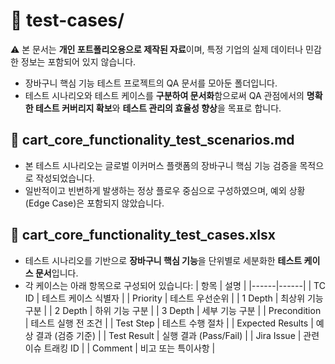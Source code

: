 # 🧪 test-cases/

⚠️ 본 문서는 **개인 포트폴리오용으로 제작된 자료**이며, 특정 기업의 실제 데이터나 민감한 정보는 포함되어 있지 않습니다.

- 장바구니 핵심 기능 테스트 프로젝트의 QA 문서를 모아둔 폴더입니다.
- 테스트 시나리오와 테스트 케이스를 **구분하여 문서화**함으로써 QA 관점에서의 **명확한 테스트 커버리지 확보**와 **테스트 관리의 효율성 향상**을 목표로 합니다.

## 📄 **cart_core_functionality_test_scenarios.md**

- 본 테스트 시나리오는 글로벌 이커머스 플랫폼의 장바구니 핵심 기능 검증을 목적으로 작성되었습니다.  
- 일반적이고 빈번하게 발생하는 정상 플로우 중심으로 구성하였으며, 예외 상황(Edge Case)은 포함되지 않았습니다.

## 📄 **cart_core_functionality_test_cases.xlsx**

- 테스트 시나리오를 기반으로 **장바구니 핵심 기능**을 단위별로 세분화한 **테스트 케이스 문서**입니다.
- 각 케이스는 아래 항목으로 구성되어 있습니다:
| 항목 | 설명 |
|------|------|
| TC ID | 테스트 케이스 식별자 |
| Priority | 테스트 우선순위 |
| 1 Depth | 최상위 기능 구분 |
| 2 Depth | 하위 기능 구분 |
| 3 Depth | 세부 기능 구분 |
| Precondition | 테스트 실행 전 조건 |
| Test Step | 테스트 수행 절차 |
| Expected Results | 예상 결과 (검증 기준) |
| Test Result | 실행 결과 (Pass/Fail) |
| Jira Issue | 관련 이슈 트래킹 ID |
| Comment | 비고 또는 특이사항 |
